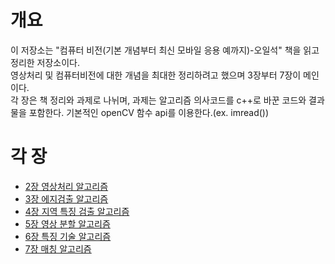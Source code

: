 # 개요
이 저장소는 "컴퓨터 비전(기본 개념부터 최신 모바일 응용 예까지)-오일석" 책을 읽고 정리한 저장소이다.  
영상처리 및 컴퓨터비전에 대한 개념을 최대한 정리하려고 했으며 3장부터 7장이 메인이다.   
각 장은 책 정리와 과제로 나뉘며, 과제는 알고리즘 의사코드를 c++로 바꾼 코드와 결과물을 포함한다.
기본적인 openCV 함수 api를 이용한다.(ex. imread())


# 각 장
* [2장 영상처리 알고리즘](https://github.com/ROKAF-CV/Homework_JB/blob/master/chapter/chapter2/chapter2.md) 
* [3장 에지검출 알고리즘](https://github.com/ROKAF-CV/Homework_JB/blob/master/chapter/chapter3/chapter3.md)
* [4장 지역 특징 검출 알고리즘](https://github.com/ROKAF-CV/Homework_JB/blob/master/chapter/chapter4/chapter4.md)
* [5장 영상 분할 알고리즘](https://github.com/ROKAF-CV/Homework_JB/blob/master/chapter/chapter5/chapter5.md)
* [6장 특징 기술 알고리즘](https://github.com/ROKAF-CV/Homework_JB/blob/master/chapter/chapter6/chapter6.md)
* [7장 매칭 알고리즘](https://github.com/ROKAF-CV/Homework_JB/blob/master/chapter/chapter7/chapter7.md)